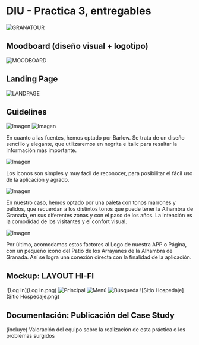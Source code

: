 # DIU - Practica 3, entregables

![GRANATOUR](logo.png)

## Moodboard (diseño visual + logotipo)   

![MOODBOARD](moodboard.png)

## Landing Page

![LANDPAGE](landpage.png)

## Guidelines

![Imagen](barlowLIGHT.png)
![Imagen](barlowMEDIUM.png)

En cuanto a las fuentes, hemos optado por Barlow. 
Se trata de un diseño sencillo y elegante, que utilizaremos en negrita e italic para resaltar la información más importante.

![Imagen](iconos.png)

Los iconos son simples y muy facil de reconocer, para posibilitar el fácil uso de la aplicación y agrado.


![Imagen](paletaCOLORES.png)

En nuestro caso, hemos optado por una paleta con tonos marrones y pálidos, que recuerdan a los distintos tonos que puede tener la Alhambra de Granada, en sus diferentes zonas y con el paso de los años. 
La intención es la comodidad de los visitantes y el confort visual.

![Imagen](logo.png)

Por último, acomodamos estos factores al Logo de nuestra APP o Página, con un pequeño icono del Patio de los Arrayanes de la Alhambra de Granada.
Así se logra una conexión directa con la finalidad de la aplicación.

## Mockup: LAYOUT HI-FI
![Log In](Log In.png)
![Principal](Principal.png)
![Menú](Menú.png)
![Búsqueda](Búsqueda.png)
![Sitio Hospedaje](Sitio Hospedaje.png)

## Documentación: Publicación del Case Study


(incluye) Valoración del equipo sobre la realización de esta práctica o los problemas surgidos
 
